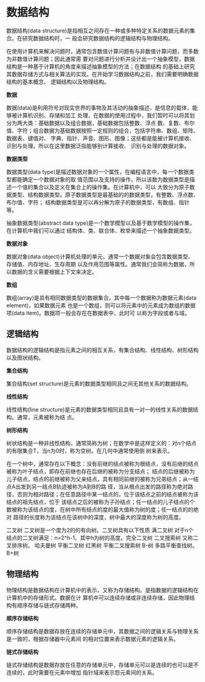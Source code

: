 # 数据结构

数据结构(data structure)是指相互之间存在一种或多种特定关系的数据元素的集合。在研究数据结构时，一
般会研究数据结构的逻辑结构与物理结构。

在使用计算机来解决问题时，通常包含数值计算问题有与非数值计算问题，而多数为非数值计算问题；因此通常需
要对问题进行分析并设计出一个抽象模型，数据结构是一种基于计算机的角度来描述抽象模型的方法；在数据结构
的基础上研究其数据存储方式与相关算法的实现。在开始学习数据结构之前，我们需要明确数据结构的基本概念、
逻辑结构以及物理结构。

**数据**

数据(data)是利用符号对现实世界的事物及其活动的抽象描述，是信息的载体，能够被计算机识别、存储和加工
处理，在数据的使用过程中，我们暂时可以将其划分为两大类：基础数据以及组合数据，基础数据包括整数、浮点
数、复数、布尔值、字符；组合数据为基础数据按照一定规则的组合，包括字符串、数组、矩阵、数据表、键值对、
字典、指针、声音、图形、图像；这些都是能被计算机接收、识别与处理。所以在这里数据泛指能够别计算接收、
识别与处理的数据对象。

**数据类型**

数据类型(data type)是描述数据对象的一个属性，在编程语言中，每一个数据类型都能确定一个数据对象的取
值范围以及支持的操作，所以该数为数据类型是描述一个值的集合以及定义在集合上的操作集。在计算机中，可以
大致分为原子数据类型、结构数据类型。原子数据类型是最基础的的数据类型，有整数、浮点数、布尔值、字符；
结构数据类型是可以再分解为原子的数据类型，有数组、指针等。

抽象数据类型(abstract data type)是一个数学模型以及基于数学模型的操作集，在计算机中我们可以通过
结构体、类、联合体、枚举来描述一个抽象数据类型。

**数据对象**

数据对象(data object)计算机处理的单元，通常一个数据对象会包含数据类型、存储值、内存地址、生存周期
以及作用范围等属性。通常我们会简称为数据，所以数据的含义需要根据上下文来决定。

**数组**

数组(array)是具有相同数据类型的数据集合，其中每一个数据称为数据元素(data element)，如果数据元素
也是一个数组，则可以将元素中的元素成为数组的数据项(data item)。数据项一般会存在在数据表中，此时可
以称为字段或者与域。

## 逻辑结构

数据结构的逻辑结构是指元素之间的相互关系，有集合结构、线性结构、树形结构以及图状结构。

**集合结构**

集合结构(set structure)是元素的数据类型相同且之间无其他关系的数据结构。

**线性结构**

线性结构(line structure)是元素的数据类型相同且具有一对一的线性关系的数据结构。通常，元素被称为结
点。

**树形结构**

树状结构是一种非线性结构，通常简称为树；在数学中是这样定义的：对n个结点的有限集合T，当n为0时，称为空树。在几何中通常使用倒
树来表示。

在一个树中，通常存在以下概念：没有前继的结点被称为根结点，没有后继的结点被称为叶子结点，即存在前继也存在后继的被称为分支结点； 
结点的后继被称为儿子结点，结点的前继被称为父亲结点，具有相同前继的被称为兄弟结点；从一结点A出发到另一结点B轨迹被称为A到B的路
径，当从根点出发的路径称为绝对路径，否则为相对路径；在任意路径中某一结点的，位于该结点之前的结点被称为该结点的祖先结点，位于
该结点之后的被称为子孙结点；任一结点的儿子结点的个数被称为该结点的度，在树中所有结点的度的最大值称为树的度；任一结点的的绝对
路径的长度称为该结点在该树中的深度，树中最大的深度称为树的高度。

二叉树
二叉树是一个度为2的的有向树。二叉树具有以下性质
满二叉树
对于n个结点的二叉树满足：n=2^h-1，其中h为树的高度。完全二叉树 二叉搜索树 又称二叉排序树。 哈夫曼树
平衡二叉树 红黑树  平衡二叉搜索树 B-树 多路平衡查找树。 B+树

## 物理结构

物理结构是数据结构在计算机中的表示，又称为存储结构。是指数据的逻辑结构在计算机中的存储形式。数据在计
算机中可以连续存储或非连续存储，因此物理结构有顺序存储与链式存储两种。

**顺序存储结构**

顺序存储结构是数据存放在连续的存储单元中，其数据之间的逻辑关系与物理关系是一致的，根据存储器中元素间
的相对位置来表示数据元素的逻辑关系。

**链式存储结构**

链式存储结构是数据存放在任意的存储单元中，存储单元可以是连续的也可以是不连续的，此时需要在元素中增加
指针域来表示怨元素间的关系。
